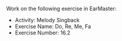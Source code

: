 Work on the following exercise in EarMaster:
- Activity: Melody Singback
- Exercise Name: Do, Re, Me, Fa
- Exercise Number: 16.2
